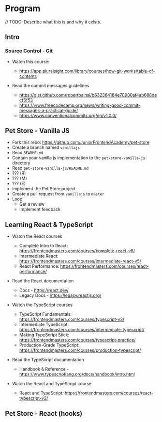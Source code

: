 # Program

// TODO: Describe what this is and why it exists.

## Intro

### Source Control - Git

- Watch this course:

  - https://app.pluralsight.com/library/courses/how-git-works/table-of-contents

- Read the commit messages guidelines
  - https://gist.github.com/robertpainsi/b632364184e70900af4ab688decf6f53
  - https://www.freecodecamp.org/news/writing-good-commit-messages-a-practical-guide/
  - https://www.conventionalcommits.org/en/v1.0.0/

## Pet Store - Vanilla JS

- Fork this repo: https://github.com/JuniorFrontendAcademy/pet-store
- Create a branch named `vanillajs`
- Read `README.md`
- Contain your vanilla js implementation to the `pet-store-vanilla-js` directory
- Read `pet-store-vanilla-js/README.md`
- ??? (R)
- ??? (M)
- ??? (E)
- Implement the Pet Store project
- Create a pull request from `vanillajs` to `master`
- Loop
  - Get a review
  - Implement feedback

## Learning React & TypeScript

- Watch the React courses

  - Complete Intro to React: https://frontendmasters.com/courses/complete-react-v8/
  - Intermediate React: https://frontendmasters.com/courses/intermediate-react-v5/
  - React Performance: https://frontendmasters.com/courses/react-performance/

- Read the React documentation

  - Docs - https://react.dev/
  - Legacy Docs - https://legacy.reactjs.org/

- Watch the TypeScript courses

  - TypeScript Fundamentals: https://frontendmasters.com/courses/typescript-v3/
  - Intermediate TypeScript: https://frontendmasters.com/courses/intermediate-typescript/
  - Making TypeScript Stick: https://frontendmasters.com/courses/typescript-practice/
  - Production-Grade TypeScript: https://frontendmasters.com/courses/production-typescript/

- Read the TypeScript documentation

  - Handbook & Reference - https://www.typescriptlang.org/docs/handbook/intro.html

- Watch the React and TypeScript course
  - React and TypeScript: https://frontendmasters.com/courses/react-typescript-v2/

## Pet Store - React (hooks)
